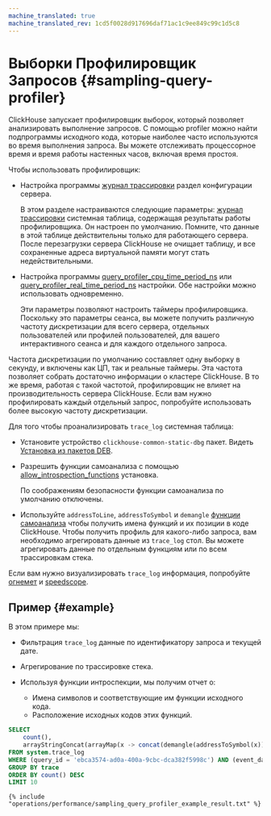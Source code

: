 ```yaml
---
machine_translated: true
machine_translated_rev: 1cd5f0028d917696daf71ac1c9ee849c99c1d5c8
---
```


# Выборки Профилировщик Запросов  {#sampling-query-profiler}

ClickHouse запускает профилировщик выборок, который позволяет анализировать выполнение запросов. С помощью profiler можно найти подпрограммы исходного кода, которые наиболее часто используются во время выполнения запроса. Вы можете отслеживать процессорное время и время работы настенных часов, включая время простоя.

Чтобы использовать профилировщик:

-   Настройка программы [журнал трассировки](../server_configuration_parameters/settings.md#server_configuration_parameters-trace_log) раздел конфигурации сервера.

    В этом разделе настраиваются следующие параметры: [журнал трассировки](../../operations/optimizing_performance/sampling_query_profiler.md#system_tables-trace_log) системная таблица, содержащая результаты работы профилировщика. Он настроен по умолчанию. Помните, что данные в этой таблице действительны только для работающего сервера. После перезагрузки сервера ClickHouse не очищает таблицу, и все сохраненные адреса виртуальной памяти могут стать недействительными.

-   Настройка программы [query\_profiler\_cpu\_time\_period\_ns](../settings/settings.md#query_profiler_cpu_time_period_ns) или [query\_profiler\_real\_time\_period\_ns](../settings/settings.md#query_profiler_real_time_period_ns) настройки. Обе настройки можно использовать одновременно.

    Эти параметры позволяют настроить таймеры профилировщика. Поскольку это параметры сеанса, вы можете получить различную частоту дискретизации для всего сервера, отдельных пользователей или профилей пользователей, для вашего интерактивного сеанса и для каждого отдельного запроса.

Частота дискретизации по умолчанию составляет одну выборку в секунду, и включены как ЦП, так и реальные таймеры. Эта частота позволяет собрать достаточно информации о кластере ClickHouse. В то же время, работая с такой частотой, профилировщик не влияет на производительность сервера ClickHouse. Если вам нужно профилировать каждый отдельный запрос, попробуйте использовать более высокую частоту дискретизации.

Для того чтобы проанализировать `trace_log` системная таблица:

-   Установите устройство `clickhouse-common-static-dbg` пакет. Видеть [Установка из пакетов DEB](../../getting_started/install.md#install-from-deb-packages).

-   Разрешить функции самоанализа с помощью [allow\_introspection\_functions](../settings/settings.md#settings-allow_introspection_functions) установка.

    По соображениям безопасности функции самоанализа по умолчанию отключены.

-   Используйте `addressToLine`, `addressToSymbol` и `demangle` [функции самоанализа](../../operations/optimizing_performance/sampling_query_profiler.md) чтобы получить имена функций и их позиции в коде ClickHouse. Чтобы получить профиль для какого-либо запроса, вам необходимо агрегировать данные из `trace_log` стол. Вы можете агрегировать данные по отдельным функциям или по всем трассировкам стека.

Если вам нужно визуализировать `trace_log` информация, попробуйте [огнемет](../../interfaces/third-party/gui/#clickhouse-flamegraph) и [speedscope](https://github.com/laplab/clickhouse-speedscope).

## Пример {#example}

В этом примере мы:

-   Фильтрация `trace_log` данные по идентификатору запроса и текущей дате.

-   Агрегирование по трассировке стека.

-   Используя функции интроспекции, мы получим отчет о:

    -   Имена символов и соответствующие им функции исходного кода.
    -   Расположение исходных кодов этих функций.

<!-- -->

``` sql
SELECT
    count(),
    arrayStringConcat(arrayMap(x -> concat(demangle(addressToSymbol(x)), '\n    ', addressToLine(x)), trace), '\n') AS sym
FROM system.trace_log
WHERE (query_id = 'ebca3574-ad0a-400a-9cbc-dca382f5998c') AND (event_date = today())
GROUP BY trace
ORDER BY count() DESC
LIMIT 10
```

``` text
{% include "operations/performance/sampling_query_profiler_example_result.txt" %}
```
